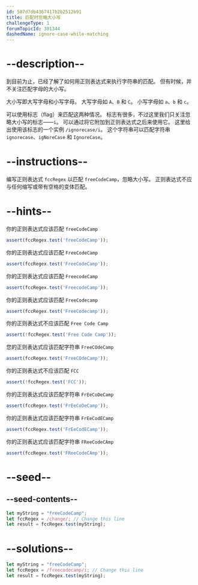```yaml
---
id: 587d7db4367417b2b2512b91
title: 匹配时忽略大小写
challengeType: 1
forumTopicId: 301344
dashedName: ignore-case-while-matching
---
```


# --description--

到目前为止，已经了解了如何用正则表达式来执行字符串的匹配。 但有时候，并不关注匹配字母的大小写。

大小写即大写字母和小写字母。 大写字母如 `A`、`B` 和 `C`。 小写字母如 `a`、`b` 和 `c`。

可以使用标志（flag）来匹配这两种情况。 标志有很多，不过这里我们只关注忽略大小写的标志——`i`。 可以通过将它附加到正则表达式之后来使用它。 这里给出使用该标志的一个实例 `/ignorecase/i`。 这个字符串可以匹配字符串 `ignorecase`、`igNoreCase` 和 `IgnoreCase`。

# --instructions--

编写正则表达式 `fccRegex` 以匹配 `freeCodeCamp`，忽略大小写。 正则表达式不应与任何缩写或带有空格的变体匹配。

# --hints--

你的正则表达式应该匹配 `freeCodeCamp`

```js
assert(fccRegex.test('freeCodeCamp'));
```

你的正则表达式应该匹配 `FreeCodeCamp`

```js
assert(fccRegex.test('FreeCodeCamp'));
```

你的正则表达式应该匹配 `FreecodeCamp`

```js
assert(fccRegex.test('FreecodeCamp'));
```

你的正则表达式应该匹配 `FreeCodecamp`

```js
assert(fccRegex.test('FreeCodecamp'));
```

你的正则表达式不应该匹配 `Free Code Camp`

```js
assert(!fccRegex.test('Free Code Camp'));
```

您的正则表达式应该匹配字符串 `FreeCOdeCamp`

```js
assert(fccRegex.test('FreeCOdeCamp'));
```

你的正则表达式不应该匹配 `FCC`

```js
assert(!fccRegex.test('FCC'));
```

你的正则表达式应该匹配字符串 `FrEeCoDeCamp`

```js
assert(fccRegex.test('FrEeCoDeCamp'));
```

你的正则表达式应该匹配字符串 `FrEeCodECamp`

```js
assert(fccRegex.test('FrEeCodECamp'));
```

你的正则表达式应该匹配字符串 `FReeCodeCAmp`

```js
assert(fccRegex.test('FReeCodeCAmp'));
```

# --seed--

## --seed-contents--

```js
let myString = "freeCodeCamp";
let fccRegex = /change/; // Change this line
let result = fccRegex.test(myString);
```

# --solutions--

```js
let myString = "freeCodeCamp";
let fccRegex = /freecodecamp/i; // Change this line
let result = fccRegex.test(myString);
```
